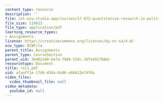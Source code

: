 ```yaml
---
content_type: resource
description: ''
file: /ol-ocw-studio-app/courses/17-872-quantitative-research-in-political-science-and-public-policy-spring-2004/afaaff1e17d8d3da0a96e8b612e74f6a_rec1.pdf
file_size: 119813
file_type: application/pdf
learning_resource_types:
- Assignments
license: https://creativecommons.org/licenses/by-nc-sa/4.0/
ocw_type: OCWFile
parent_title: Assignments
parent_type: CourseSection
parent_uid: 3b402a40-befa-7984-53dc-16fe492768dc
resourcetype: Document
title: rec1.pdf
uid: afaaff1e-17d8-d3da-0a96-e8b612e74f6a
video_files:
  video_thumbnail_file: null
video_metadata:
  youtube_id: null
---
```

